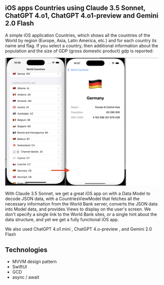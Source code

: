 ## iOS apps Countries using Claude 3.5 Sonnet, ChatGPT 4.o1, ChatGPT 4.o1-preview and Gemini 2.0 Flash

 A simple iOS application Countries, which shows all the countries of the World by region (Europe, Asia, Latin America, etc.) 
 and for each country its name and flag. If you select a country, then additional information about the population 
 and the size of GDP (gross domestic product) gdp is reported:

 ![til](https://github.com/BestKora/CountriesClaude/blob/0a4c1aa9cd81dc7c33e385ec43844505feb060e4/CountriesA.png)

 With Claude 3.5 Sonnet, we get a great iOS app on with a Data Model to decode JSON data, with a CountriesViewModel that fetches all the necessary information from the World Bank server, converts the JSON data into Model data, and provides Views to display on the user's screen. We don't specify a single link to the World Bank sites, or a single hint about the data structure, and yet we get a fully functional iOS app. 
 
 We also used ChatGPT 4.o1.mini , ChatGPT 4.o-preview , and Gemini 2.0 Flash

## Technologies

* MVVM design pattern 
* SwiftUI
* GCD
* async / await
